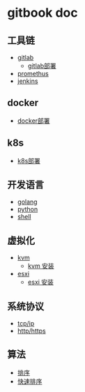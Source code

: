 # gitbook doc

## 工具链
  * [gitlab]()
     * [gitlab部署]()
  * [promethus]()
  * [jenkins]()
  
## docker
   * [docker部署](./eg/doc-2019-05.md)

## k8s
   * [k8s部署]()

## 开发语言
   * [golang]()
   * [python]()
   * [shell]()

## 虚拟化
   * [kvm](./eg/doc-2019-05.md)
     * [kvm 安装](./tech/doc-2019-05.md) 
   * [esxi]()
     * [esxi 安装]()

## 系统协议
   * [tcp/ip]()
   * [http/https]() 

## 算法
   * [排序]()
   * [快速排序]()


